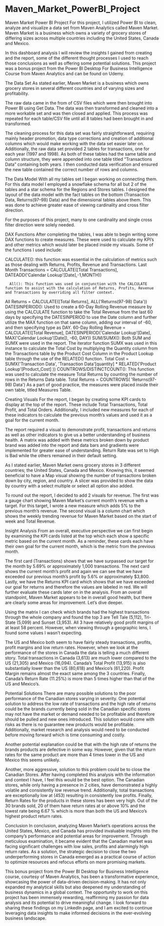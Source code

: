# Maven_Market_PowerBI_Project

Maven Market Power BI Project
For this project, I utilized Power BI to clean, analyze and visualize a data set from Maven Analytics called Maven Market. Maven Market is a business which owns a variety of grocery stores of differing sizes across multiple countries including the United States, Canada and Mexico.

In this dashboard analysis I will review the insights I gained from creating and the report, some of the different thought processes I used to reach those conclusions as well as offering some potential solutions. This project was a bonus project from the Power BI Desktop For Business Intelligence Course from Maven Analytics and can be found on Udemy.

The Data Set
As stated earlier, Maven Market is a business which owns grocery stores in several different countries and of varying sizes and profitability.

The raw data came in the from of CSV files which were then brought into Power BI using Get Data. The data was then transformed and cleaned into a more workable set and was then closed and applied. This process was repeated for each table/CSV file until all 8 tables had been brought in and transformed.

The cleaning process for this data set was fairly straightforward, requiring mainly header promotion, data type corrections and creation of additional columns which would make working with the data set easier later on. Additionally, the raw data set provided 2 tables for transactions, one for each year (1997 and 1998). As both of these tables had the same table and column structure, they were appended into one table titled “Transactions Data” containing both years. I then conducted data verification and ensured the new table contained the correct number of rows and columns.

The Data Model
With all my tables set I began working on connecting them. For this data model I employed a snowflake schema for all but 2 of the tables and a star schema for the Regions and Stores tables. I designed the layout of the data model with the fact tables on the bottom (Transaction Data, Returns(97–98) Data) and the dimensional tables above them. This was done to achieve greater ease of viewing cardinality and cross filter direction.

For the purposes of this project, many to one cardinality and single cross filter direction were solely needed.

DAX Functions
After completing the tables, I was able to begin writing some DAX functions to create measures. These were used to calculate my KPI’s and other metrics which would later be placed inside my visuals. Some of the functions I used include:

CALCULATE(): this function was essential in the calculation of metrics such as those dealing with Returns, Profits, Revenue and Transactions.
Last Month Transactions = CALCULATE([Total Transactions], 
      DATEADD('Calendar Lookup'[Date],-1,MONTH))

      All(): This function was used in conjunction with the CALCULATE function to assist with the calculation of Returns, Profits, Revenue and Transactions by overriding all filter context.
All Returns = CALCULATE([Total Returns], ALL('Returns(97-98) Data'))
DATESINPERIOD(): Used to create a 60-Day Rolling Revenue measure by using the CALCULATE function to take the Total Revenue from the last 60 days by specifying the DATESINPERIOD to use the Date column and further utilize the MAX function on that same column, adding our interval of -60, and then specifying type as DAY.
60-Day Rolling Revenue = CALCULATE([Total Revenue], 
        DATESINPERIOD('Calendar Lookup'[Date], 
            MAX('Calendar Lookup'[Date]), -60, DAY))
SUM/SUMX(): Both SUM and SUMX were used in the report. The iterator function SUMX was used in this instance to calculate the Total Cost by multiplying the Quantity column from the Transactions table by the Product Cost Column in the Product Lookup table through the use of the RELATED() function.
Total Cost = 
SUMX('Transaction Data', 'Transaction Data'[quantity]
* 
RELATED('Product Lookup'[Product_Cost]
))
COUNTROWS/DISTINCTCOUNT(): This function was used to calculate the measure Total Returns by counting the number of rows in the Returns Data table.
Total Returns = 
COUNTROWS(
    'Returns(97-98) Data')
As a part of good practice, the measures were placed inside their own table, titled Measures Table.

Creating Visuals
For the report, I began by creating some KPI cards to display at the top of the report. These include Total Transactions, Total Profit, and Total Orders. Additionally, I included new measures for each of these indicators to calculate the previous month’s values and used it as a goal for the current month.

The report required a visual to demonstrate profit, transactions and returns as well as other indicators to give us a better understanding of business health. A matrix was added with these metrics broken down by product brand was added into the report and data bars and gradients were implemented for greater ease of understanding. Return Rate was set to High is Bad while the others remained in their default setting.

As I stated earlier, Maven Market owns grocery stores in 3 different countries; the United States, Canada and Mexico. Knowing this, it seemed beneficial to have a Map visual showing the number of transactions broken down by city, region, and country. A slicer was provided to show the data by country with a select multiple or select all option also added.

To round out the report, I decided to add 2 visuals for revenue. The first was a gauge chart showing Maven Market’s current month’s revenue with a target. For this target, I wrote a new measure which adds 5% to the previous month’s revenue. The second visual is a column chart which shows the weekly trending revenue for Maven Market based on the start of week and Total Revenue.

Insight Analysis
From an overall, executive perspective we can first begin by examining the KPI cards listed at the top which each show a specific metric based on the current month. As a reminder, these cards each have their own goal for the current month, which is the metric from the previous month.

The first card (Transactions) shows that we have surpassed our target for the month by 5.69% or approximately 1,000 transactions. The next card shows the current month’s profit and again we can see that we have exceeded our previous month’s profit by 5.6% or approximately $3,800. Lastly, we have the Returns KPI card which shows that we have exceeded our goal for returns and therefore the values are labeled in red. We will further evaluate these cards later on in the analysis. From an overall standpoint, Maven Market appears to be in overall good health, but there are clearly some areas for improvement. Let’s dive deeper.

Using the matrix I can check which brands had the highest transactions through the whole company and found the top 3 are Tell Tale (5,112), Tri-State (5,099) and Sunset (3,953). All 3 have relatively good profit margins of at least 58 percent. However, when viewing through a geographic lens, I found some values I wasn’t expecting.

The US and Mexico both seem to have fairly steady transactions, profits, profit margins and low return rates. However, when we look at the performance of the stores in Canada the data is telling a much different story. Total transactions in Canada (3,613) are much lower compared to the US (21,305) and Mexico (16,094). Canada’s Total Profit (13,915) is also substantially lower than the US (80,618) and Mexico’s (61,220). Profit Margin remains almost the exact same among the 3 countries. Finally, Canada’s Return Rate (11.25%) is more than 5 times higher than that of the US and Mexico’s.

Potential Solutions
There are many possible solutions to the poor performance of the Canadian stores varying in severity. One potential solution to address the low rate of transactions and the high rate of returns could be the brands currently being sold in the Canadian specific stores may not have the market or demand needed to be profitable and therefore should be pulled and new ones introduced. This solution would come with risks as there is no guarantee new products would be profitable. Additionally, market research and analysis would need to be conducted before moving forward which is time consuming and costly.

Another potential explanation could be that with the high rate of returns the brands products are defective in some way. However, given that the return rates for the same product are more than 4 times lower in the US and Mexico this seems unlikely.

Another, more aggressive, solution to this problem could be to close the Canadian Stores. After having completed this analysis with the information and context I have, I feel this would be the best option. The Canadian stores, while only having a presence in 2 cities, have demonstrated a highly volatile and consistently low revenue trend. Additionally, total transactions are exceptionally low at (453) resulting in consistently low profits. Finally, Return Rates for the products in these stores has been very high. Out of the 30 brands sold, 20 of them have return rates at or above 10% and the lowest rate being 6.67 % which is more than both the US and Mexico’s highest product return rates.

Conclusion
In conclusion, analyzing Maven Market’s operations across the United States, Mexico, and Canada has provided invaluable insights into the company’s performance and potential areas for improvement. Through meticulous examination, it became evident that the Canadian market was facing significant challenges with low sales, profits and alarmingly high return rates. As a solution, the strategic decision to close the two underperforming stores in Canada emerged as a practical course of action to optimize resources and refocus efforts on more promising markets.

This bonus project from the Power BI Desktop for Business Intelligence course, courtesy of Maven Analytics, has been a transformative experience, showcasing the power of data-driven decision-making. It has not only expanded my analytical skills but also deepened my understanding of business dynamics in a global context. The opportunity to work on this project has been immensely rewarding, reaffirming my passion for data analysis and its potential to drive meaningful change. I look forward to sharing these findings on my LinkedIn page, and I am excited to continue leveraging data insights to make informed decisions in the ever-evolving business landscape.
